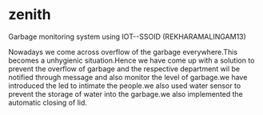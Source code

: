 # zenith
Garbage monitoring system using IOT--SSOID  (REKHARAMALINGAM13)
 
 Nowadays we come across overflow of the garbage everywhere.This becomes a unhygienic situation.Hence we have come up with a solution to prevent the overflow of garbage and the respective department wil be notified through message and also monitor the level of garbage.we have introduced the led to intimate the people.we also used water sensor to prevent the storage of water into the garbage.we also implemented the automatic closing of lid.
